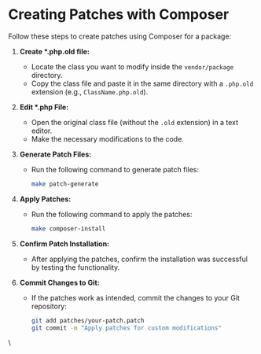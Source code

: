 # Creating Patches with Composer

Follow these steps to create patches using Composer for a package:

1. **Create \*.php.old file:**
    - Locate the class you want to modify inside the `vendor/package` directory.
    - Copy the class file and paste it in the same directory with a `.php.old` extension (e.g., `ClassName.php.old`).

2. **Edit \*.php File:**
    - Open the original class file (without the `.old` extension) in a text editor.
    - Make the necessary modifications to the code.

3. **Generate Patch Files:**
    - Run the following command to generate patch files:
      ```bash
      make patch-generate
      ```

4. **Apply Patches:**
    - Run the following command to apply the patches:
      ```bash
      make composer-install
      ```

5. **Confirm Patch Installation:**
    - After applying the patches, confirm the installation was successful by testing the functionality.

6. **Commit Changes to Git:**
    - If the patches work as intended, commit the changes to your Git repository:
      ```bash
      git add patches/your-patch.patch
      git commit -m "Apply patches for custom modifications"
      ```
      
\
